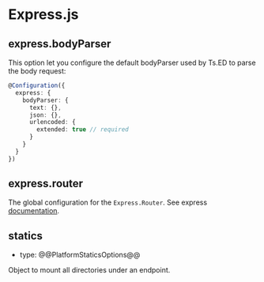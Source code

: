 # Express.js
## express.bodyParser <Badge text="6.111.0+"/>

This option let you configure the default bodyParser used by Ts.ED to parse the body request:

```typescript
@Configuration({
  express: {
    bodyParser: {
      text: {},
      json: {},
      urlencoded: {
        extended: true // required
      }
    }
  }
})
```

## express.router

The global configuration for the `Express.Router`. See
express [documentation](http://expressjs.com/en/api.html#express.router).

## statics

- type: @@PlatformStaticsOptions@@

Object to mount all directories under an endpoint.

[//]: # (<<< @/../packages/platform/platform-express/src/interfaces/PlatformExpressStaticsOptions.ts)
